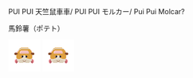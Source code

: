 PUI PUI 天竺鼠車車/
PUI PUI モルカー/
Pui Pui Molcar?

馬鈴薯（ポテト）

![potato64](potato64.png "potato64")
![potato64gif](potato64.gif "potato64gif")
